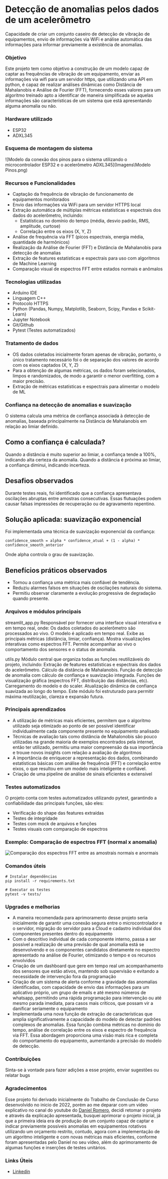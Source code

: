# Detecção de anomalias pelos dados de um acelerômetro
Capacidade de criar um conjunto caseiro de detecção de vibração de equipamentos, envio de informações via WiFi e análise automática das informações para informar previamente a existência de anomalias.

### Objetivo
Este projeto tem como objetivo a construção de um modelo capaz de captar as frequências de vibração de um equipamento, enviar as informações via wifi para um servidor https, que utilizando uma API em python, é capaz de realizar análises dinâmicas como Distância de Mahalanobis e Análise de Fourier (FFT), fornecendo esses valores para um algoritmo treinado apto a identificar de maneira simplificada se aquelas informações são características de um sistema que está apresentando alguma anomalia ou não.

### Hardware utilizado
- ESP32
- ADXL345

### Esquema de montagem do sistema
![Modelo da conexão dos pinos para o sistema utilizando o microcontrolador ESP32 e o acelerômetro ADXL345](Imagens\Modelo Pinos.png)

### Recursos e Funcionalidades
- Captação da frequência de vibração de funcionamento de equipamentos monitorados
- Envio das informações via WiFi para um servidor HTTPS local
- Extração automática de múltiplas métricas estatísticas e espectrais dos dados do acelerômetro, incluindo:
    - Estatísticas no domínio do tempo (média, desvio padrão, RMS, amplitude, curtose)
    - Correlação entre os eixos (X, Y, Z)
- Análise de frequência via FFT (picos espectrais, energia média, quantidade de harmônicos)
- Realização da Análise de Fourier (FFT) e Distância de Mahalanobis para detecção de anomalias
- Extração de features estatísticas e espectrais para uso com algoritmos de Machine Learning
- Comparação visual de espectros FFT entre estados normais e anômalos

### Tecnologias utilizadas
- Arduino IDE
- Linguagem C++
- Protocolo HTTPS
- Python (Pandas, Numpy, Matplotlib, Seaborn, Scipy, Pandas e Scikit-Learn)
- Jupyter Notebook
- Git/Github
- Pytest (Testes automatizados)

### Tratamento de dados
- OS dados coletados inicialmente foram apenas de vibração, portanto, o único tratamento necessário foi o de separação dos valores de acordo com os eixos captados (X, Y, Z)
- Para a obtenção de algumas métricas, os dados foram selecionados, limpos e randomizados, de modo a garantir o menor overfitting, com a maior precisão.
- Extração de métricas estatísticas e espectrais para alimentar o modelo de ML

### Confiança na detecção de anomalias e suavização
O sistema calcula uma métrica de confiança associada à detecção de anomalias, baseada principalmente na Distância de Mahalanobis em relação ao limiar definido.

## Como a confiança é calculada?
Quando a distância é muito superior ao limiar, a confiança tende a 100%, indicando alta certeza da anomalia.
Quando a distância é próxima ao limiar, a confiança diminui, indicando incerteza.

## Desafios observados
Durante testes reais, foi identificado que a confiança apresentava oscilações abruptas entre amostras consecutivas. Essas flutuações podem causar falsas impressões de recuperação ou de agravamento repentino.

## Solução aplicada: suavização exponencial
Foi implementada uma técnica de suavização exponencial da confiança:

```
confidence_smooth = alpha * confidence_atual + (1 - alpha) * confidence_smooth_anterior
```

Onde alpha controla o grau de suavização.

## Benefícios práticos observados
- Tornou a confiança uma métrica mais confiável de tendência.
- Reduziu alarmes falsos em situações de oscilações naturais do sistema.
- Permitiu observar claramente a evolução progressiva de degradação quando presente.

### Arquivos e módulos principais

streamlit_app.py
Responsável por fornecer uma interface visual interativa e em tempo real, onde:
Os dados coletados do acelerômetro são processados ao vivo.
O modelo é aplicado em tempo real.
Exibe as principais métricas (distância, limiar, confiança).
Mostra visualizações interativas como espectros FFT.
Permite acompanhar ao vivo o comportamento dos sensores e o status de anomalia.

utils.py
Módulo central que organiza todas as funções reutilizáveis do projeto, incluindo:
Extração de features estatísticas e espectrais dos dados do acelerômetro.
Cálculo da distância de Mahalanobis.
Função de detecção de anomalia com cálculo de confiança e suavização integrada.
Funções de visualização gráfica (espectros FFT, distribuição das distâncias, etc).
Carregamento do modelo e do scaler.
Atualização dinâmica de confiança suavizada ao longo do tempo.
Este módulo foi estruturado para permitir máxima reutilização, clareza e expansão futura.

### Principais aprendizados
- A utilização de métricas mais eficientes, permitem que o algoritmo utilizado seja otimizado ao ponto de ser possível identificar individualmente cada componente presente no equipamento analisado
- Técnicas de avaliação tais como distância de Mahalonobis são pouco utilizadas na grande maioria de exemplos encontrados pela internet, então ter utilizado, permitiu uma maior compreensão da sua importância e trouxe novos insights com relação a avaliação de algoritmos
- A importância de enriquecer a representação dos dados, combinando estatísticas básicas com análise de frequência (FFT) e correlação entre eixos, o que resultou em um modelo mais inteligente e confiável.
- Criação de uma pipeline de análise de sinais eficientes e extensível


### Testes automatizados
O projeto conta com testes automatizados utilizando pytest, garantindo a confiabilidade das principais funções, são eles:
- Verificação do shape das features extraídas
- Testes de integridade
- Testes com mock de arquivos e funções
- Testes visuais com comparação de espectros

### Exemplo: Comparação de espectros FFT (normal x anomalia)
![Comparação dos espectros FFT entre as amostrais normais e anormais](Imagens/fft_comparison_20250418_185547)

### Comandos úteis
```
# Instalar dependências
pip install -r requirements.txt

# Executar os testes
pytest -v tests/

```

### Upgrades e melhorias
- A maneira recomendada para aprimoramento desse projeto seria inicialmente de garantir uma conexão segura entre o microcontrolador e o servidor, migração do servidor para a Cloud e cadastro individual dos componentes presentes dentro do equipamento
- Com o descritivo individual de cada componente interno, passa a ser possível a realização de uma previsão de qual anomalia está se desenvolvendo e os componentes candidatos diretamente no espectro apresentado na análise de Fourier, otimizando o tempo e os recursos envolvidos
- Criação de um dashboard que gere em tempo real um acompanhamento dos sensores que estão ativos, mantendo sob supervisão e evitando a necessidade de intervenção fora da programação
- Criação de um sistema de alerta conforme a gravidade das anomalias identificadas, com capacidade de envio das informações para um aplicativo próprio, um grupo de emails e até mesmo números de whatsapp, permitindo uma rápida programação para intervenção ou até mesmo parada imediata, para casos mais críticos, que possam vir a danificar seriamente o equipamento
- Implementada uma nova função de extração de características que amplia significativamente a capacidade do modelo de detectar padrões complexos de anomalias. Essa função combina métricas no domínio do tempo, análise de correlação entre os eixos e espectro de frequência via FFT. Essa abordagem proporciona uma visão mais rica e completa do comportamento do equipamento, aumentando a precisão do modelo de detecção.

### Contribuições
Sinta-se à vontade para fazer adições a esse projeto, enviar sugestões ou relatar bugs

### Agradecimentos
Esse projeto foi derivado inicialmente do Trabalho de Conclusão de Curso desenvolvido no inicio de 2022, porém ao me deparar com um video explicativo no canal do youtube do [Daniel Romero](https://www.youtube.com/watch?v=6MECPST996I&ab_channel=DanielRomero), decidi retomar o projeto e através da explicação apresentada, busquei aprimorar o projeto inicial, já que a primeira ideia era de produção de um conjunto capaz de captar e indicar previamente possíveis anomalias em equipamentos rotativos utilizando um orçamento restrito, contudo, agora com a implementação de um algoritmo inteligente e com novas métricas mais eficientes, conforme foram apresentadas pelo Daniel no seu vídeo, além do aprimoramento de algumas funções e inserções de testes unitários.

### Links Úteis
- [Linkedin](https://www.linkedin.com/in/lucas-belucci/)
